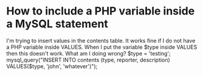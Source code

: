 
# How to include a PHP variable inside a MySQL statement

I'm trying to insert values in the contents table. It works fine if I do not have a PHP variable inside VALUES. When I put the variable $type inside VALUES then this doesn't work. What am I doing wrong?
$type = 'testing';
mysql_query("INSERT INTO contents (type, reporter, description) 
     VALUES($type, 'john', 'whatever')");


        
